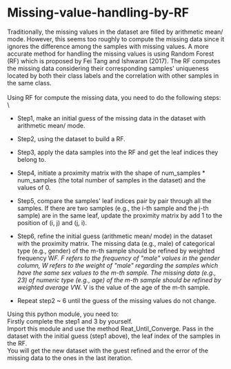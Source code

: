 # Missing-value-handling-by-RF

Traditionally, the missing values in the dataset are filled by arithmetic mean/ mode. However, this seems too roughly to compute the missing data since it ignores the difference among the samples with missing values. A more accurate method for handling the missing values is using Random Forest (RF) which is proposed by Fei Tang and Ishwaran (2017). The RF computes the missing data considering their corresponding samples' uniqueness located by both their class labels and the correlation with other samples in the same class.\
\
Using RF for compute the missing data, you need to do the following steps:\
\
- Step1, make an initial guess of the missing data in the dataset with arithmetic mean/ mode.

- Step2, using the dataset to build a RF.

- Step3, apply the data samples into the RF and get the leaf indices they belong to.

- Step4, initiate a proximity matrix with the shape of num_samples * num_samples (the total number of samples in the dataset) and the values of 0.

- Step5, compare the samples' leaf indices pair by pair through all the samples. If there are two samples (e.g., the i-th sample and the j-th sample) are in the same leaf, update the proximity matrix by add 1 to the position of (i, j) and (j, i).

- Step6, refine the initial guess (arithmetic mean/ mode) in the dataset with the proximity matrix. The missing data (e.g., male) of categorical type (e.g., gender) of the m-th sample should be refined by weighted frequency W*F. F refers to the frequency of "male" values in the gender column, W refers to the weight of "male" regarding the samples which have the same sex values to the m-th sample.  The missing data (e.g., 23) of numeric type (e.g., age) of the m-th sample should be refined by weighted average V*W. V is the value of the age of the m-th sample.

- Repeat step2 ~ 6 until the guess of the missing values do not change.


Using this python module, you need to:\
Firstly complete the step1 and 3 by yourself.\
Import this module and use the method Reat_Until_Converge. Pass in the dataset with the initial guess (step1 above), the leaf index of the samples in the RF.\
You will get the new dataset with the guest refined and the error of the missing data to the ones in the last iteration.
